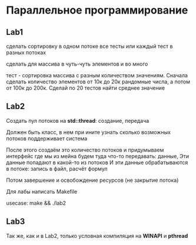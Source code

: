 # Параллельное программирование

## Lab1 

сделать сортировку в одном потоке все тесты или каждый тест в разных потоках 

сделать для массива в чуть-чуть элементов и во много 

тест - сортировка массива с разным количеством значениям. 
Сначала сделать количество элементов от 10к до 20к рандомные числа, 
а потом от 100к до 200к. Сделай по 20 тестов
найти среднее значение

## Lab2

Создать пул потоков на **std::thread**: создание, передача

Должен быть класс, в нем при ините узнать сколько возможных потоков поддерживает система

После этого создаём это количество потоков и придумываем интерфейс где мы из мейна будем туда что-то передавать: данные,
Эти данные попадают в какой-то из потоков
И эти данные обрабатываются в потоке: запись в файл, расчёт формул

Потом завершение и освобождение ресурсов (не закрытие потока)

Для лабы написать Makefile 

usecase:
make && ./lab2

## Lab3

Так же, как и в Lab2, только условная компиляция на **WINAPI** и **pthread**
